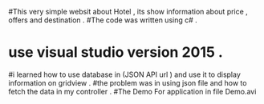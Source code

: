 #This  very simple websit about Hotel , its show information about price , offers and destination .
#The code was written using c# .
# use visual studio version 2015 .
#i learned how to use database in (JSON API url ) and use it to display information on gridview .
#the problem was in using  json file and how to fetch the data in my controller .
#The Demo For application in file  Demo.avi
